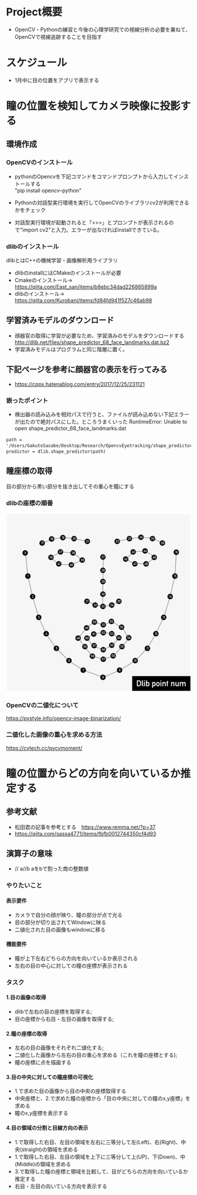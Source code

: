 # Project概要
- OpenCV・Pythonの練習と今後の心理学研究での視線分析の必要を兼ねて、OpenCVで視線追跡することを目指す

# スケジュール
- 1月中に目の位置をアプリで表示する


# 瞳の位置を検知してカメラ映像に投影する
## 環境作成
### OpenCVのインストール
- pythonのOpencvを下記コマンドをコマンドプロンプトから入力してインストールする<br>"pip install opencv–python"
- Pythonの対話型実行環境を実行してOpenCVのライブラリcv2が利用できるかをチェック

- 対話型実行環境が起動されると「>>>」とプロンプトが表示されるので"import cv2"と入力。エラーが出なければinstallできている。
### dlibのインストール
dlibとはC++の機械学習・画像解析用ライブラリ
- dlibのinstallにはCMakeのインストールが必要
- Cmakeのインストール→ https://qiita.com/East_san/items/b8ebc34dad226865899a
- dlibのインストール→ https://qiita.com/Kurobani/items/fd84fd941f527c46ab98

## 学習済みモデルのダウンロード
 - 顔器官の取得に学習が必要なため、学習済みのモデルをダウンロードする
 　http://dlib.net/files/shape_predictor_68_face_landmarks.dat.bz2
 - 学習済みモデルはプログラムと同じ階層に置く。

 ## 下記ページを参考に顔器官の表示を行ってみる
 - https://cppx.hatenablog.com/entry/2017/12/25/231121
 ### 嵌ったポイント
 - 検出器の読み込みを相対パスで行うと、ファイルが読み込めない下記エラーが出たので絶対パスにした。ところうまくいった
  RuntimeError: Unable to open shape_predictor_68_face_landmarks.dat
 
 ```
path = '/Users/GakutoSasabe/Desktop/Research/OpencvEyetracking/shape_predictor_68_face_landmarks.dat'
predictor = dlib.shape_predictor(path)
```
## 瞳座標の取得
目の部分から黒い部分を抜き出してその重心を瞳にする
### dlibの座標の順番
![](2022-01-17-23-05-51.png)

### OpenCVの二値化について
https://pystyle.info/opencv-image-binarization/

### 二値化した画像の重心を求める方法
https://cvtech.cc/pycvmoment/

# 瞳の位置からどの方向を向いているか推定する
## 参考文献
- 松田君の記事を参考とする　https://www.remma.net/?p=37
- https://qiita.com/sassa4771/items/fbfb0012744350cf4d93

## 演算子の意味
-  //	 a//b	 aをbで割った商の整数値

### やりたいこと
#### 表示要件
 - カメラで自分の顔が映り、瞳の部分が点で光る
 - 目の部分が切り出されてWindowに映る
 - 二値化された目の画像もwindowに移る
#### 機能要件
 - 瞳が上下左右どちらの方向を向いているか表示される
 - 左右の目の中心に対しての瞳の座標が表示される

### タスク
#### 1.目の画像の取得
 - dlibで左右の目の座標を取得する;
 - 目の座標から右目・左目の画像を取得する;

#### 2.瞳の座標の取得
 - 左右の目の画像をそれぞれ二値化する;
 - 二値化した画像から左右の目の重心を求める（これを瞳の座標とする);
 - 瞳の座標に点を描画する
#### 3.目の中央に対しての瞳座標の可視化
 - 1.で求めた目の画像から目の中央の座標取得する
 - 中央座標と、2.で求めた瞳の座標から「目の中央に対しての瞳のx,y座標」を求める
 - 瞳のx,y座標を表示する
#### 4.目の領域の分割と目線方向の表示
 - 1.で取得した右目、左目の領域を左右に三等分して左(Left)、右(Right)、中央(straight)の領域を求める
 - 1.で取得した右目、左目の領域を上下に三等分して上(UP)、下(Down)、中(Middle)の領域を求める
 - 3.で取得した瞳の座標と領域を比較して、目がどちらの方向を向いているか推定する
 - 右目・左目の向いている方向を表示する
